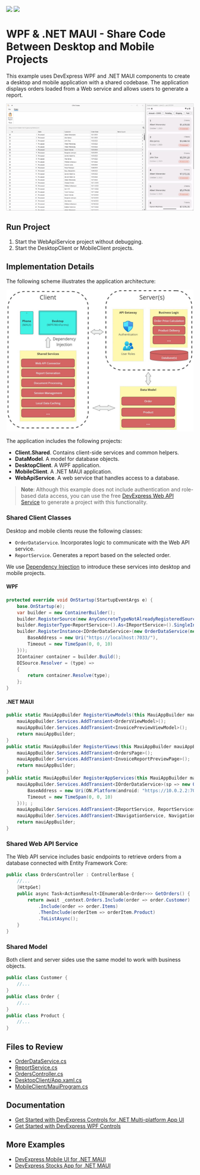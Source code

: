 <!-- default badges list -->
[![](https://img.shields.io/badge/Open_in_DevExpress_Support_Center-FF7200?style=flat-square&logo=DevExpress&logoColor=white)](https://supportcenter.devexpress.com/ticket/details/T1230298)
[![](https://img.shields.io/badge/📖_How_to_use_DevExpress_Examples-e9f6fc?style=flat-square)](https://docs.devexpress.com/GeneralInformation/403183)
<!-- default badges end -->

# WPF & .NET MAUI - Share Code Between Desktop and Mobile Projects

This example uses DevExpress WPF and .NET MAUI components to create a desktop and mobile application with a shared codebase. The application displays orders loaded from a Web service and allows users to generate a report.

![Demo Video](./img/DemoVideo.gif)

## Run Project

1. Start the WebApiService project without debugging.
2. Start the DesktopClient or MobileClient projects.

## Implementation Details

The following scheme illustrates the application architecture:

![Application Architecture](./img/Architecture.jpg)

The application includes the following projects:
- **Client.Shared**. Contains client-side services and common helpers.
- **DataModel**. A model for database objects.
- **DesktopClient**. A WPF application.
- **MobileClient**. A .NET MAUI application.
- **WebApiService**. A web service that handles access to a database.

> **Note**:
> Although this example does not include authentication and role-based data access, you can use the free [DevExpress Web API Service](https://www.devexpress.com/products/net/application_framework/security-web-api-service.xml) to generate a project with this functionality.

### Shared Client Classes

Desktop and mobile clients reuse the following classes:

- `OrderDataService`. Incorporates logic to communicate with the Web API service.
- `ReportService`. Generates a report based on the selected order.

We use [Dependency Injection](https://community.devexpress.com/blogs/wpf/archive/2022/02/07/dependency-injection-in-a-wpf-mvvm-application.aspx) to introduce these services into desktop and mobile projects.

#### WPF

```cs
protected override void OnStartup(StartupEventArgs e) {
    base.OnStartup(e);
    var builder = new ContainerBuilder();
    builder.RegisterSource(new AnyConcreteTypeNotAlreadyRegisteredSource());
    builder.RegisterType<ReportService>().As<IReportService>().SingleInstance();
    builder.RegisterInstance<IOrderDataService>(new OrderDataService(new HttpClient() {
        BaseAddress = new Uri("https://localhost:7033/"),
        Timeout = new TimeSpan(0, 0, 10)
    }));
    IContainer container = builder.Build();
    DISource.Resolver = (type) =>
    {
        return container.Resolve(type);
    };
}
```

#### .NET MAUI

```cs
public static MauiAppBuilder RegisterViewModels(this MauiAppBuilder mauiAppBuilder) {
    mauiAppBuilder.Services.AddTransient<OrdersViewModel>();
    mauiAppBuilder.Services.AddTransient<InvoicePreviewViewModel>();
    return mauiAppBuilder;
}
public static MauiAppBuilder RegisterViews(this MauiAppBuilder mauiAppBuilder) {
    mauiAppBuilder.Services.AddTransient<OrdersPage>();
    mauiAppBuilder.Services.AddTransient<InvoiceReportPreviewPage>();
    return mauiAppBuilder;
}
public static MauiAppBuilder RegisterAppServices(this MauiAppBuilder mauiAppBuilder) {
    mauiAppBuilder.Services.AddTransient<IOrderDataService>(sp => new OrderDataService(new HttpClient(MyHttpMessageHandler.GetMessageHandler()) {
        BaseAddress = new Uri(ON.Platform(android: "https://10.0.2.2:7033/", iOS: "https://localhost:7033/")),
        Timeout = new TimeSpan(0, 0, 10)
    })); ;
    mauiAppBuilder.Services.AddTransient<IReportService, ReportService>();
    mauiAppBuilder.Services.AddTransient<INavigationService, NavigationService>();
    return mauiAppBuilder;
}
```

### Shared Web API Service

The Web API service includes basic endpoints to retrieve orders from a database connected with Entity Framework Core:

```cs
public class OrdersController : ControllerBase {
    //...
    [HttpGet]
    public async Task<ActionResult<IEnumerable<Order>>> GetOrders() {
        return await _context.Orders.Include(order => order.Customer)
            .Include(order => order.Items)
            .ThenInclude(orderItem => orderItem.Product)
            .ToListAsync();
    }
}
```

### Shared Model

Both client and server sides use the same model to work with business objects.

```cs
public class Customer {
    //...
}
public class Order {
    //...
}
public class Product {
    //...
}
```


## Files to Review

- [OrderDataService.cs](./CS/Client.Shared/OrderDataService.cs)
- [ReportService.cs](./CS/Client.Shared/ReportService.cs)
- [OrdersController.cs](./CS/WebApiService/Controllers/OrdersController.cs)
- [DesktopClient/App.xaml.cs](./CS/DesktopClient/App.xaml.cs)
- [MobileClient/MauiProgram.cs](./CS/MobileClient/MauiProgram.cs)

## Documentation

- [Get Started with DevExpress Controls for .NET Multi-platform App UI](https://docs.devexpress.com/MAUI/403249/get-started/get-started)
- [Get Started with DevExpress WPF Controls](https://docs.devexpress.com/WPF/401166/dotnet-core-support/getting-started)


## More Examples

- [DevExpress Mobile UI for .NET MAUI](https://github.com/DevExpress-Examples/maui-demo-app)
- [DevExpress Stocks App for .NET MAUI](https://github.com/DevExpress-Examples/maui-stocks-mini)
